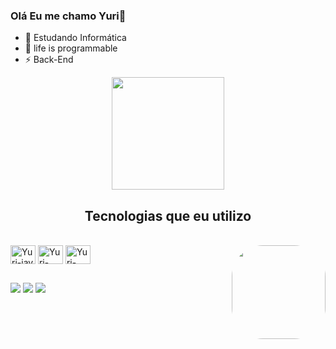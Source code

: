 ### Olá Eu me chamo Yuri👋


- 🔭 Estudando Informática
- 💬 life is programmable
- ⚡ Back-End

<div align="center">
  <a href="https://github.com/YuriBreno">
  <img height="180em" src="https://github-readme-stats.vercel.app/api?username=YuriBreno&show_icons=true&theme=highcontrast&include_all_commits=true&count_private=true"/></a>
  
## Tecnologias que eu utilizo    
</div>
  <div style="display: inline_block"><br>
  <img align="center" alt="Yuri-jav" height="30" width="40" src="https://cdn.jsdelivr.net/gh/devicons/devicon/icons/java/java-original-wordmark.svg" />
  <img align="center" alt="Yuri-Php" height="30" width="40"   src="https://cdn.jsdelivr.net/gh/devicons/devicon/icons/php/php-original.svg" />
  <img align="center" alt="Yuri-Mysql" height="30" width="40"   src="https://cdn.jsdelivr.net/gh/devicons/devicon/icons/mysql/mysql-original-wordmark.svg" />
 

  <img align="right" alt="" height="150" style="border-radius:50px;" src="">
</div>
  
##
<div> 
  <a href="https://instagram.com/theyur1" target="_blank"><img src="https://img.shields.io/badge/-Instagram-%23E4405F?style=for-the-badge&logo=instagram&logoColor=white" target="_blank"></a>
 <a href="https://discord.com/channels/@me" target="_blank"><img src="https://img.shields.io/badge/Discord-7289DA?style=for-the-badge&logo=discord&logoColor=white" target="_blank"></a> 
  <a href = "mailto:yuribreno288@gmail.com"><img src="https://img.shields.io/badge/-Gmail-%23333?style=for-the-badge&logo=gmail&logoColor=white" target="_blank"></a>
 
 
 
</div>
       
          
